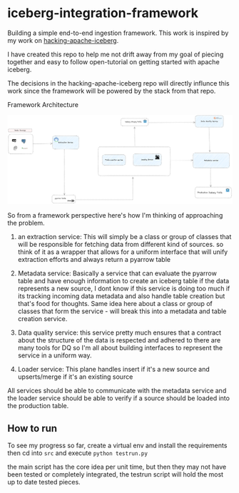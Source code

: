 # iceberg-integration-framework

Building a simple end-to-end ingestion framework. This work is inspired by my work on [hacking-apache-iceberg](https://github.com/JesuFemi-O/hacking-apache-iceberg). 

I have created this repo to help me not drift away from my goal of piecing together and easy to follow open-tutorial on getting started with apache iceberg. 

The decisions in the hacking-apache-iceberg repo will directly influnce this work since the framework will be powered by the stack from that repo.

Framework Architecture

![Architecture](./docs/assets/iceberg-int-framework.png)

So from a framework perspective here's how I'm thinking of approaching the problem.

1. an extraction service: This will simply be a class or group of classes that will be responsible for fetching data from different kind of sources. so think of it as a wrapper that allows for a uniform interface that will unify extraction efforts and always return a pyarrow table 

2. Metadata service: Basically a service that can evaluate the pyarrow table and have enough information to create an iceberg table if the data represents a new source, I dont know if this service is doing too much if its tracking incoming data metadata and also handle table creation but that's food for thoughts. Same idea here about a class or group of classes that form the service - will break this into a metadata and table creation service.

3. Data quality service: this service pretty much ensures that a contract about the structure of the data is respected and adhered to there are many tools for DQ so I'm all about building interfaces to represent the service in a uniform way.

4. Loader service: This plane handles insert if it's a new source and upserts/merge if it's an existing source

All services should be able to communicate with the metadata service and the loader service should be able to verify if a source should be loaded into the production table. 


## How to run

To see my progress so far, create a virtual env and install the requirements then cd into `src` and execute `python testrun.py`

the main script has the core idea per unit time, but then they may not have been tested or completely integrated, the testrun script will hold the most up to date tested pieces.
